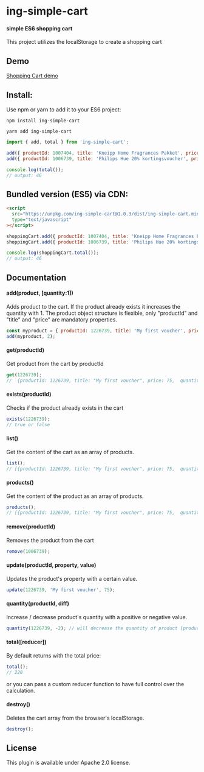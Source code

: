 # ing-simple-cart

#### simple ES6 shopping cart

This project utilizes the localStorage to create a shopping cart

## Demo

[Shopping Cart demo](https://github.com/mani242530/ing-simple-cart)

## Install:

Use npm or yarn to add it to your ES6 project:

```
npm install ing-simple-cart
```

```
yarn add ing-simple-cart
```

```javascript
import { add, total } from 'ing-simple-cart';

add({ productId: 1007404, title: 'Kneipp Home Fragrances Pakket', price: 26 });
add({ productId: 1006739, title: 'Philips Hue 20% kortingsvoucher', price: 10 }, 2);

console.log(total());
// output: 46
```

## Bundled version (ES5) via CDN:

```html
<script
  src="https://unpkg.com/ing-simple-cart@1.0.3/dist/ing-simple-cart.min.js"
  type="text/javascript"
></script>
```

```javascript
shoppingCart.add({ productId: 1007404, title: 'Kneipp Home Fragrances Pakket', price: 26 });
shoppingCart.add({ productId: 1006739, title: 'Philips Hue 20% kortingsvoucher', price: 10 }, 2);

console.log(shoppingCart.total());
// output: 46
```

## Documentation

#### add(product, [quantity:1])

Adds product to the cart. If the product already exists it increases the quantity with 1.
The product object structure is flexible, only "productId" and "title" and "price" are mandatory properties.

```javascript
const myproduct = { productId: 1226739, title: 'My first voucher', price: 75 };
add(myproduct, 2);
```

#### get(productId)

Get product from the cart by productId

```javascript
get(1226739);
//  {productId: 1226739, title: "My first voucher", price: 75,  quantity: 1}
```

#### exists(productId)

Checks if the product already exists in the cart

```javascript
exists(1226739);
// true or false
```

#### list()

Get the content of the cart as an array of products.

```javascript
list();
// [{productId: 1226739, title: "My first voucher", price: 75,  quantity: 1}, {productId: 1007404, title: "Kneipp Home Fragrances Pakket", price: 26, quantity: 1}]
```

#### products()

Get the content of the product as an array of products.

```javascript
products();
// [{productId: 1226739, title: "My first voucher", price: 75,  quantity: 1}, {productId: 1007404, title: "Kneipp Home Fragrances Pakket", price: 26, quantity: 1}]
```

#### remove(productId)

Removes the product from the cart

```javascript
remove(1006739);
```

#### update(productId, property, value)

Updates the product's property with a certain value.

```javascript
update(1226739, 'My first voucher', 75);
```

#### quantity(productId, diff)

Increase / decrease product's quantity with a positive or negative value.

```javascript
quantity(1226739, -2); // will decrease the quantity of product [productId:1226739] with 2.
```

#### total([reducer])

By default returns with the total price:

```javascript
total();
// 220
```

or you can pass a custom reducer function to have full control over the calculation.

#### destroy()

Deletes the cart array from the browser's localStorage.

```javascript
destroy();
```

## License

This plugin is available under Apache 2.0 license.
